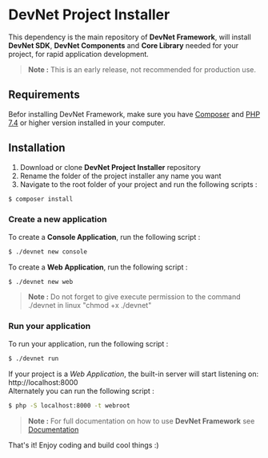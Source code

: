 # DevNet Project Installer
This dependency is the main repository of **DevNet Framework**, will install **DevNet SDK**, **DevNet Components** and **Core Library** needed for your project, for rapid application development.

> **Note :** This is an early release, not recommended for production use.

## Requirements
Befor installing DevNet Framework, make sure you have [Composer](https://getcomposer.org/) and [PHP 7.4](https://www.php.net/) or higher version installed in your computer.

## Installation
1. Download or clone **DevNet Project Installer** repository
2. Rename the folder of the project installer any name you want
3. Navigate to the root folder of your project and run the following scripts :

```bash
$ composer install
```

### Create a new application
To create a **Console Application**, run the following script :

```bash
$ ./devnet new console
```

To create a **Web Application**, run the following script :

```bash
$ ./devnet new web
```

> **Note :** Do not forget to give execute permission to the command ./devnet in linux "chmod +x ./devnet"

### Run your application
To run your application, run the following script :

```bash
$ ./devnet run
```

If your project is a *Web Application*, the built-in server will start listening on: http://localhost:8000  
Alternately you can run the following script :

```bash
$ php -S localhost:8000 -t webroot
```

> **Note :** For full documentation on how to use **DevNet Framework** see [Documentation](https://github.com/DevNet-Framework/Docs)

That's it! Enjoy coding and build cool things :)
